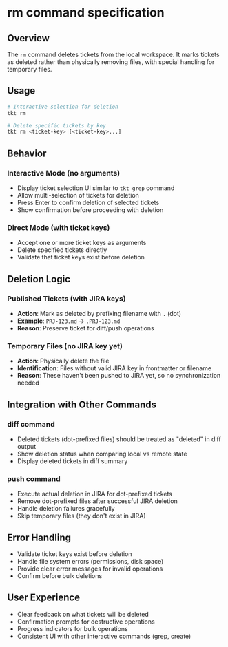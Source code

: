 # rm command specification

## Overview

The `rm` command deletes tickets from the local workspace. It marks tickets as deleted rather than physically removing files, with special handling for temporary files.

## Usage

```bash
# Interactive selection for deletion
tkt rm

# Delete specific tickets by key
tkt rm <ticket-key> [<ticket-key>...]
```

## Behavior

### Interactive Mode (no arguments)

- Display ticket selection UI similar to `tkt grep` command
- Allow multi-selection of tickets for deletion
- Press Enter to confirm deletion of selected tickets
- Show confirmation before proceeding with deletion

### Direct Mode (with ticket keys)

- Accept one or more ticket keys as arguments
- Delete specified tickets directly
- Validate that ticket keys exist before deletion

## Deletion Logic

### Published Tickets (with JIRA keys)

- **Action**: Mark as deleted by prefixing filename with `.` (dot)
- **Example**: `PRJ-123.md` → `.PRJ-123.md`
- **Reason**: Preserve ticket for diff/push operations

### Temporary Files (no JIRA key yet)

- **Action**: Physically delete the file
- **Identification**: Files without valid JIRA key in frontmatter or filename
- **Reason**: These haven't been pushed to JIRA yet, so no synchronization needed

## Integration with Other Commands

### diff command

- Deleted tickets (dot-prefixed files) should be treated as "deleted" in diff output
- Show deletion status when comparing local vs remote state
- Display deleted tickets in diff summary

### push command

- Execute actual deletion in JIRA for dot-prefixed tickets
- Remove dot-prefixed files after successful JIRA deletion
- Handle deletion failures gracefully
- Skip temporary files (they don't exist in JIRA)

## Error Handling

- Validate ticket keys exist before deletion
- Handle file system errors (permissions, disk space)
- Provide clear error messages for invalid operations
- Confirm before bulk deletions

## User Experience

- Clear feedback on what tickets will be deleted
- Confirmation prompts for destructive operations
- Progress indicators for bulk operations
- Consistent UI with other interactive commands (grep, create)
